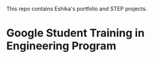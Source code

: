 This repo contains Eshika's portfolio and STEP projects.

# Google Student Training in Engineering Program
